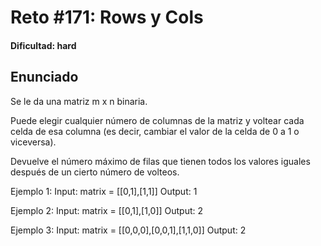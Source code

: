 # Reto #171: Rows y Cols

#### Dificultad: hard

## Enunciado

Se le da una matriz m x n binaria.

Puede elegir cualquier número de columnas de la matriz y voltear cada celda de esa columna (es decir, cambiar el valor de la celda de 0 a 1 o viceversa).

Devuelve el número máximo de filas que tienen todos los valores iguales después de un cierto número de volteos.

Ejemplo 1:
Input: matrix = [[0,1],[1,1]]
Output: 1

Ejemplo 2:
Input: matrix = [[0,1],[1,0]]
Output: 2

Ejemplo 3:
Input: matrix = [[0,0,0],[0,0,1],[1,1,0]]
Output: 2
